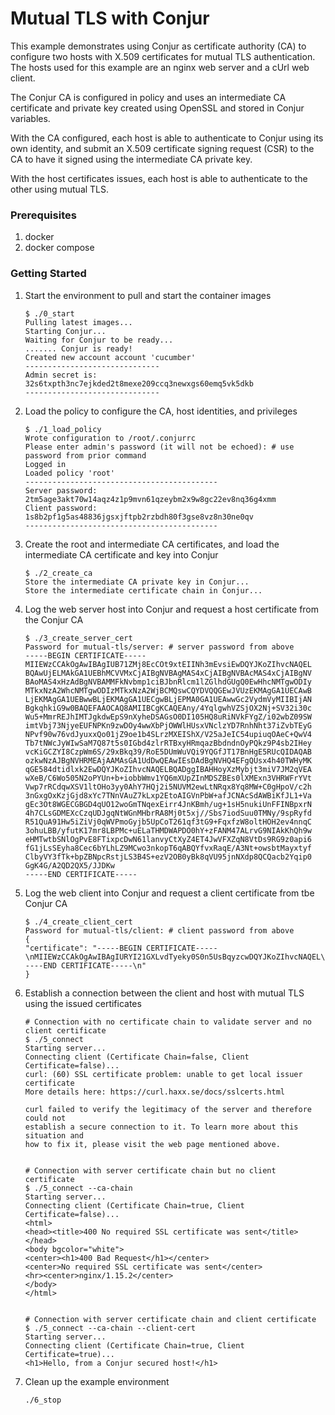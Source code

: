 # Mutual TLS with Conjur

This example demonstrates using Conjur as certificate authority (CA) to configure
two hosts with X.509 certificates for mutual TLS authentication. The hosts
used for this example are an nginx web server and a cUrl web client.

The Conjur CA is configured in policy and uses an intermediate CA certificate
and private key created using OpenSSL and stored in Conjur variables.

With the CA configured, each host is able to authenticate to Conjur using
its own identity, and  submit an X.509 certificate signing request (CSR)
to the CA to have it signed using the intermediate CA private key.

With the host certificates issues, each host is able to authenticate to the
other using mutual TLS.

### Prerequisites

1. docker
2. docker compose

### Getting Started

1. Start the environment to pull and start the container images
    ```sh-session
    $ ./0_start
    Pulling latest images...
    Starting Conjur...
    Waiting for Conjur to be ready...
    ....... Conjur is ready!
    Created new account account 'cucumber'
    ------------------------------
    Admin secret is: 32s6txpth3nc7ejkded2t8mexe209ccq3newxgs60emq5vk5dkb
    ------------------------------
    ```

2. Load the policy to configure the CA, host identities, and privileges
    ```sh-session
    $ ./1_load_policy
    Wrote configuration to /root/.conjurrc
    Please enter admin's password (it will not be echoed): # use password from prior command
    Logged in
    Loaded policy 'root'
    -------------------------------------------
    Server password: 2tm5age3akt70w14aqz4z1p9mvn61qzeybm2x9w8gc22ev8nq36g4xmm
    Client password: 1s8b2pf1g5as48836jgsxjftpb2rzbdh80f3gse8vz8n30ne0qv
    -------------------------------------------
    ```

3. Create the root and intermediate CA certificates, and load the intermediate
  CA certificate and key into Conjur
    ```sh-session
    $ ./2_create_ca
    Store the intermediate CA private key in Conjur...
    Store the intermediate certificate chain in Conjur...
    ```

4. Log the web server host into Conjur and request a host certificate from the
  Conjur CA
    ```sh-session
    $ ./3_create_server_cert
    Password for mutual-tls/server: # server password from above
    -----BEGIN CERTIFICATE-----
    MIIEWzCCAkOgAwIBAgIUB71ZMj8EcCOt9xtEIINh3mEvsiEwDQYJKoZIhvcNAQEL
    BQAwUjELMAkGA1UEBhMCVVMxCjAIBgNVBAgMAS4xCjAIBgNVBAcMAS4xCjAIBgNV
    BAoMAS4xHzAdBgNVBAMMFkNvbmp1ciBJbnRlcm1lZGlhdGUgQ0EwHhcNMTgwODIy
    MTkxNzA2WhcNMTgwODIzMTkxNzA2WjBCMQswCQYDVQQGEwJVUzEKMAgGA1UECAwB
    LjEKMAgGA1UEBwwBLjEKMAgGA1UECgwBLjEPMA0GA1UEAwwGc2VydmVyMIIBIjAN
    BgkqhkiG9w0BAQEFAAOCAQ8AMIIBCgKCAQEAny/4YqlgwhVZSjOX2Nj+SV32i30c
    Wu5+MmrREJhIMTJgkdwEpS9nXyheDSAGsO0DI105HQ8uRiNVkFYgZ/i02wbZ09SW
    imtVbj73NjyeEUFNPKn9zwDOy4wwXbPjOWWlHUsxVNclzYD7RnhNht37iZvbTEyG
    NPvf90w76vdJyuxxQo01jZ9oe1b4SLrzMXEIShX/V25aJeIC54upiuqOAeC+QwV4
    Tb7tNWcJyWIwSaM7Q87t5s0IGbd4zlrRTBxyHRmqazBbdndnOyPQkz9P4sb2IHey
    vcKiGCZYI8CzpWm6S/29xBkq39/RoE5DUmWuVQi9YQGfJT17BnHgE5RUcQIDAQAB
    ozkwNzAJBgNVHRMEAjAAMAsGA1UdDwQEAwIEsDAdBgNVHQ4EFgQUsx4h40TWHyMK
    qGE584dtidlxk2EwDQYJKoZIhvcNAQELBQADggIBAHHoyXzMybjt3miV7JM2qVEA
    wXeB/C6Wo505N2oPYUn+b+iobbWmv1YQ6mXUpZInMDSZBEs0lXMExn3VHRWFrYVt
    Vwp7rRCdqwXSV1ltOHo3yy0AhY7HQj2i5NUVM2ewLtNRqx8Yq8MW+C0gHpoV/c2h
    3nGxgOxKzjGjd8xYc7TNnVAuZ7kLxp2EtoAIGVnPbW+afJCNAcSdAWBiKfJL1+Va
    gEc3Ot8WGECGBGD4qUO12woGmTNqexEirr4JnKBmh/ug+1sH5nukiUnFFINBpxrN
    4h7CLsGDMEXcCzqUDJgqNtWGnMHbrRA8Mj0t5xj//Sbs7iodSuu0TMNy/9spRyfd
    R51QuA91Hw5iZiVj0qWVPmoGyjb5UpCoT261qf3tG9+FqxfzW8oltHOH2ev4nnqC
    3ohuLBB/yfutK17mr8LBPMc+uELaTHMDWAPDO0hY+zFANM47ALrvG9NIAkKhQh9w
    eHMTwtbSNlOgPvE8FTixpcDwN61lanvyCtXyZ4ET4JwVFXZqN8VtDs9RG9z0api6
    fG1jLsSEyha8Cec6bYLhLZ9MCwo3nkopT6qABQYfvxRaqE/A3Nt+owsbtMayxtyf
    ClbyVY3fTk+bpZBNpcRstjLS3B4S+ezV2OB0yBk8qVU95jnNXdp8QCQacb2Yqip0
    GgK4G/A2QD2QX5/JJDKw
    -----END CERTIFICATE-----
    ```

5. Log the web client into Conjur and request a client certificate from tbe
  Conjur CA
    ```sh-session
    $ ./4_create_client_cert
    Password for mutual-tls/client: # client password from above
    {
    "certificate": "-----BEGIN CERTIFICATE-----\nMIIEWzCCAkOgAwIBAgIURYI21GXLvdTyeky0S0n5UsBqyzcwDQYJKoZIhvcNAQEL\nBQAwUjELMAkGA1UEBhMCVVMxCjAIBgNVBAgMAS4xCjAIBgNVBAcMAS4xCjAIBgNV\nBAoMAS4xHzAdBgNVBAMMFkNvbmp1ciBJbnRlcm1lZGlhdGUgQ0EwHhcNMTgwODIy\nMTkxNzQ3WhcNMTgwODIzMTkxNzQ3WjBCMQswCQYDVQQGEwJVUzEKMAgGA1UECAwB\nLjEKMAgGA1UEBwwBLjEKMAgGA1UECgwBLjEPMA0GA1UEAwwGY2xpZW50MIIBIjAN\nBgkqhkiG9w0BAQEFAAOCAQ8AMIIBCgKCAQEA3RD53ArA+/Xp01JudfFrPJL8aJA0\ni/Q+tyVcz6AuQ8YGBKTvX1bR5hajAKJj8Ceh/eBgcqKBPVkAxHRD4KU1zoWNxTzo\nX2bWtAWF3/n4En2eWKsVmUa+rcGbvsNtvumGC4COBFcSakfoz3lC2l6R3r/k/XmY\nIgCkGTJQ4UEYdXKIh28TBevegCd1sjOzY4Hm9VM5wX7I6uMbhNQjD+sqDaywWrdL\neM65efXgxe9wcco52zjdEnP1OESF/Yvt2PHmjRCnkrUHZsSDCa324ZWsVbk7vyqm\nc6mGh7EsKiPrqJM16FyyWjo3CsqJbMTj7FjT2JFk4DGurgG7qm0Z6/ifMQIDAQAB\nozkwNzAJBgNVHRMEAjAAMAsGA1UdDwQEAwIEsDAdBgNVHQ4EFgQU/vRh/m1mk3Zj\n/dWZx4vxbCrDW+YwDQYJKoZIhvcNAQELBQADggIBALBbB+TFNpaXpXrYqEPrXIaO\nLqo+RHFRHD6GcKivvYi8P2M2S4dTEWw2JVwLtn/KWsBWBfpDWuMmd/LddIm/VcU0\nOpSsJK8HfVABEMMuEJPV3zZi2esb/zkDa3l+j2mj+AOIdmaKZYE5ig8JUN9jE7wq\nzv6GSfNWEoEzYsdqB+DMymO61viwh334hCejA9St1F5uxqb8dszCqevZbpCJR78G\n5zuqXmJRHlL08tK+hsICQakEqZbvYG8BkcjVkmSyMCAnTcsiqcvYZZlicpyY6akf\nQndbU3ASXjC2+XCrL2QAX8NyPPDgci7cLJKCeKh0MRCDoE+9iCp3xPF24fSW+xPR\nUGySBHSA5bHBCocOoO6aTZvt6yKzDWsTCzPSWcP4CKfx5odsF44CI30Qxq5eJzdO\nF07BQ8FNGlVC6nIn53LXDBytZjtGFzCJ6rEc3f19BtKojZlS42+6ZRR2r9gQ/3rR\ncDeG+5sYB9+Kqz/hZZpdbZzFD6SIJttAlwdvrUQVCmCmNdGaKdnV7nHxLrtQb7Mu\nyCIDVstROyxukDi2w//NeH8a3XOaKeg6SwLqO4KsgltKvqygwI1+HVn21DaqS1+o\n45WVDQekW2cUaX+R57sLXfoaQBkP6EK48mvA1zoWY4MNDcS1UTRVtvZaxhyId9hj\nKfNGS61ysUORIt87m7AR\n-----END CERTIFICATE-----\n"
    }
    ```

6. Establish a connection between the client and host with mutual TLS using
  the issued certificates
    ```sh-session
    # Connection with no certificate chain to validate server and no client certificate
    $ ./5_connect
    Starting server...
    Connecting client (Certificate Chain=false, Client Certificate=false)...
    curl: (60) SSL certificate problem: unable to get local issuer certificate
    More details here: https://curl.haxx.se/docs/sslcerts.html

    curl failed to verify the legitimacy of the server and therefore could not
    establish a secure connection to it. To learn more about this situation and
    how to fix it, please visit the web page mentioned above.


    # Connection with server certificate chain but no client certificate
    $ ./5_connect --ca-chain
    Starting server...
    Connecting client (Certificate Chain=true, Client Certificate=false)...
    <html>
    <head><title>400 No required SSL certificate was sent</title></head>
    <body bgcolor="white">
    <center><h1>400 Bad Request</h1></center>
    <center>No required SSL certificate was sent</center>
    <hr><center>nginx/1.15.2</center>
    </body>
    </html>


    # Connection with server certificate chain and client certificate
    $ ./5_connect --ca-chain --client-cert
    Starting server...
    Connecting client (Certificate Chain=true, Client Certificate=true)...
    <h1>Hello, from a Conjur secured host!</h1>
    ```

7. Clean up the example environment
    ```sh-session
    ./6_stop
    ```
